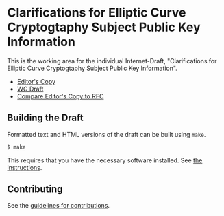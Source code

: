 # Clarifications for Elliptic Curve Cryptogtaphy Subject Public Key Information

This is the working area for the individual Internet-Draft, "Clarifications for Elliptic Curve Cryptogtaphy Subject Public Key Information".

* [Editor's Copy](https://lamps-wg.github.io/draft-ietf-lamps-5480-ku-clarifications/#go.draft-ietf-lamps-5480-ku-clarifications.html)
* [WG Draft](https://tools.ietf.org/html/draft-ietf-lamps-5480-ku-clarifications)
* [Compare Editor's Copy to RFC](https://author-tools.ietf.org/diff?doc_1=rfc8813&url_2=https://raw.githubusercontent.com/lamps-wg/draft-ietf-lamps-5480-ku-clarifications/refs/heads/gh-pages/draft-turner-5480-ku-clarifications.txt)

## Building the Draft

Formatted text and HTML versions of the draft can be built using `make`.

```sh
$ make
```

This requires that you have the necessary software installed.  See
[the instructions](https://github.com/martinthomson/i-d-template/blob/master/doc/SETUP.md).


## Contributing

See the
[guidelines for contributions](https://github.com/lamps-wg/draft-ietf-lamps-5480-ku-clarifications/blob/master/CONTRIBUTING.md).
